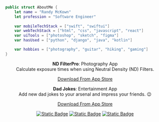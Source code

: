 ```swift
public struct AboutMe {
    let name = "Randy McKown"
    let profession = "Software Engineer"
    
    var mobileTechStack = ["swift", "swiftui"]
    var webTechStack = ["html", "css", "javascript", "react"]
    var uiTools = ["photoshop", "sketch", "figma"]
    var hasUsed = ["python", "django", "java", "kotlin"]

    var hobbies = ["photography", "guitar", "hiking", "gaming"]
}
```
<p align="center"><strong>ND FilterPro</strong>: Photography App</br>Calculate exposure times when using Neutral Density (ND) Filters.</p>
<p align="center">
    <a href="https://apps.apple.com/us/app/nd-filter-pro-calculator/id6450627147?platform=iphone">
    Download From App Store</a>
</p>
<p align="center"><strong>Dad Jokes</strong>: Entertainment App</br>Add new dad jokes to your arsenal and impress your friends. 😉</p>
<p align="center">
    <a href="https://apps.apple.com/us/app/dad-jokes-funny-jokes-app/id1672114792?platform=iphone">
    Download From App Store</a>
</p>
<p align="center">
<a href="https://twitter.com/randysdevlife" target="blank"><img alt="Static Badge" src="https://img.shields.io/badge/twitter--blue?style=for-the-badge"></a>
<a href="https://www.youtube.com/@randysdevlife" target="blank"><img alt="Static Badge" src="https://img.shields.io/badge/YouTube--red?style=for-the-badge"></a>
<a href="https://instagram.com/randysdevlife" target="blank"><img alt="Static Badge" src="https://img.shields.io/badge/instagram--pink?style=for-the-badge"></a>
</p>
